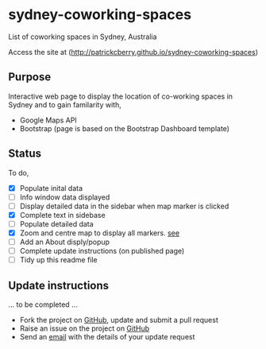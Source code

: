 # sydney-coworking-spaces
List of coworking spaces in Sydney, Australia

Access the site at (http://patrickcberry.github.io/sydney-coworking-spaces)

## Purpose
Interactive web page to display the location of co-working spaces in Sydney and 
to gain familarity with,
+ Google Maps API
+ Bootstrap (page is based on the Bootstrap Dashboard template)

## Status

To do,
- [X] Populate inital data 
- [ ] Info window data displayed
- [ ] Display detailed data in the sidebar when map marker is clicked
- [X] Complete text in sidebase
- [ ] Populate detailed data
- [X] Zoom and centre map to display all markers. [see](http://stackoverflow.com/questions/19304574/center-set-zoom-of-map-to-cover-all-visible-markers)
- [ ] Add an About disply/popup
- [ ] Complete update instructions (on published page)
- [ ] Tidy up this readme file

## Update instructions

... to be completed ...
+ Fork the project on [GitHub](https://github.com/patrickcberry/sydney-coworking-spaces), update and submit a pull request
+ Raise an issue on the project on [GitHub](https://github.com/patrickcberry/sydney-coworking-spaces/issues)
+ Send an [email](https://github.com/patrickcberry) with the details of your update request


